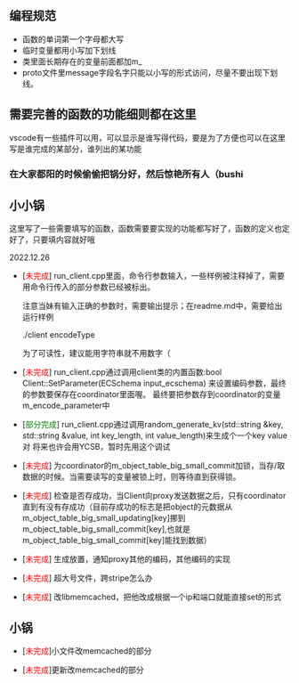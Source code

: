 ## 编程规范
* 函数的单词第一个字母都大写
* 临时变量都用小写加下划线
* 类里面长期存在的变量前面都加m_
* proto文件里message字段名字只能以小写的形式访问，尽量不要出现下划线。
## 需要完善的函数的功能细则都在这里
vscode有一些插件可以用，可以显示是谁写得代码，要是为了方便也可以在这里写是谁完成的某部分，谁列出的某功能
### 在大家都阳的时候偷偷把锅分好，然后惊艳所有人（bushi
## 小小锅
这里写了一些需要填写的函数，函数需要要实现的功能都写好了，函数的定义也定好了，只要填内容就好哦

2022.12.26
* [<font color=Red>未完成</font>] run_client.cpp里面，命令行参数输入，一些样例被注释掉了，需要用命令行传入的部分参数已经被标出。

    注意当妹有输入正确的参数时，需要输出提示；在readme.md中，需要给出运行样例

    ./client encodeType

    为了可读性，建议能用字符串就不用数字（
* [<font color=Red>未完成</font>] run_client.cpp通过调用client类的内置函数:bool Client::SetParameter(ECSchema input_ecschema)
        来设置编码参数，最终的参数要保存在coordinator里面喔。
        最终要把参数存到coordinator的变量m_encode_parameter中
* [<font color=Green>部分完成</font>] run_client.cpp通过调用random_generate_kv(std::string &key, std::string &value,
                                     int key_length, int value_length)来生成个一个key value对
            将来也许会用YCSB，暂时先用这个调试
* [<font color=Red>未完成</font>] 为coordinator的m_object_table_big_small_commit加锁，当存/取数据的时候。当需要读写的变量被锁上时，则等待直到获得锁。

* [<font color=Red>未完成</font>] 检查是否存成功，当Client向proxy发送数据之后，只有coordinator直到有没有存成功（目前存成功的标志是把object的元数据从m_object_table_big_small_updating[key]挪到m_object_table_big_small_commit[key],也就是m_object_table_big_small_commit[key]能找到数据）

* [<font color=Red>未完成</font>] 生成放置，通知proxy其他的编码，其他编码的实现

* [<font color=Red>未完成</font>] 超大号文件，跨stripe怎么办

* [<font color=Red>未完成</font>] 改libmemcached，把他改成根据一个ip和端口就能直接set的形式


## 小锅
* [<font color=Red>未完成</font>]小文件改memcached的部分

* [<font color=Red>未完成</font>]更新改memcached的部分





